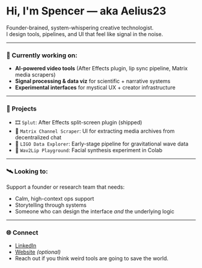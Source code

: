 # Hi, I'm Spencer — aka Aelius23

Founder-brained, system-whispering creative technologist.  
I design tools, pipelines, and UI that feel like signal in the noise.

---

### 🧰 Currently working on:
- **AI-powered video tools** (After Effects plugin, lip sync pipeline, Matrix media scrapers)
- **Signal processing & data viz** for scientific + narrative systems
- **Experimental interfaces** for mystical UX + creator infrastructure

---

### 🧪 Projects
- 🎞️ `Splut`: After Effects split-screen plugin (shipped)
- 🧵 `Matrix Channel Scraper`: UI for extracting media archives from decentralized chat
- 🌌 `LIGO Data Explorer`: Early-stage pipeline for gravitational wave data
- 🧠 `Wav2Lip Playground`: Facial synthesis experiment in Colab

---

### 🛰️ Looking to:
Support a founder or research team that needs:
- Calm, high-context ops support  
- Storytelling through systems  
- Someone who can design the interface *and* the underlying logic

---

### 🌐 Connect
- [LinkedIn]([https://www.linkedin.com/in/your-link](https://www.linkedin.com/in/spencer-toulouse-43276830/))  
- [Website](https://spencer-video.com) *(optional)*  
- Reach out if you think weird tools are going to save the world.

